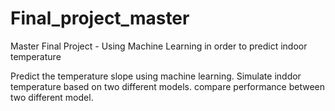 # Final_project_master
Master Final Project - Using Machine Learning in order to predict indoor temperature

Predict the temperature slope using machine learning.
Simulate inddor temperature based on two different models.
compare performance between two different model.
